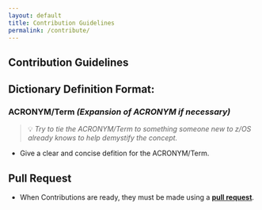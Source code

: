 ```yaml
---
layout: default
title: Contribution Guidelines
permalink: /contribute/
---
```


<h2>Contribution Guidelines</h2>

## Dictionary Definition Format:
### ACRONYM/Term *(Expansion of ACRONYM if necessary)*
> 💡 _Try to tie the ACRONYM/Term to something someone new to z/OS already knows to help demystify the concept._
* Give a clear and concise defition for the ACRONYM/Term.

## Pull Request
* When Contributions are ready, they must be made using a **[pull request](../../pulls)**.

